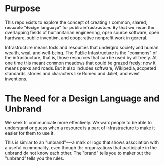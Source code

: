 # Purpose

This repo exists to explore the concept of creating a common, shared, resuable "design language" for public infrastructure.
By that we mean the overlapping fields of humanitarian engineering, open source software, open hardware, public invention, and 
cooperative nonprofit work in general.

Infrastructure means tools and resources that undergird society and human wealth, weal, and well-being. The Public Infastructure is
the "commons" of the infrastructure, that is, those resources that can be used by all freely. At one time this meant
common meadows that could be grazed freely; now it means parks and roads. But it also includes software, Wikipedia, accpeted standards,
stories and characters like Romeo and Juliet, and event inventions.

# The Need for a Design Language and Unbrand

We seek to communicate more effectively. We want people to be able to understand or guess when a resource is a part of infrastructure
to make it easier for them to use it.

This is similar to an "unbrand"---a mark or logo that shows association with a useful commonality, even though the organizations
that participate in the unbrand do not know each other. The "brand" tells you to maker but the "unbrand" tells you the rules.

